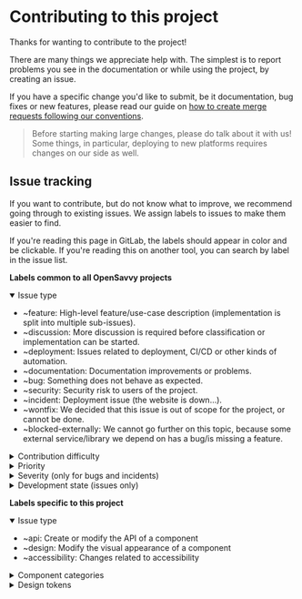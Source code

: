 # Contributing to this project

Thanks for wanting to contribute to the project!

There are many things we appreciate help with. The simplest is to report problems you see in the documentation or while using the project, by creating an issue.

If you have a specific change you'd like to submit, be it documentation, bug fixes or new features, please read our guide on [how to create merge requests following our conventions](https://gitlab.com/opensavvy/wiki/-/blob/main/README.md#wiki).

> Before starting making large changes, please do talk about it with us! Some things, in particular, deploying to new platforms requires changes on our side as well.

## Issue tracking

If you want to contribute, but do not know what to improve, we recommend going through to existing issues.
We assign labels to issues to make them easier to find.

If you're reading this page in GitLab, the labels should appear in color and be clickable.
If you're reading this on another tool, you can search by label in the issue list.

**Labels common to all OpenSavvy projects**

<details open>
<summary>Issue type</summary>

- ~feature: High-level feature/use-case description (implementation is split into multiple sub-issues).
- ~discussion: More discussion is required before classification or implementation can be started.
- ~deployment: Issues related to deployment, CI/CD or other kinds of automation.
- ~documentation: Documentation improvements or problems.
- ~bug: Something does not behave as expected.
- ~security: Security risk to users of the project.
- ~incident: Deployment issue (the website is down…).
- ~wontfix: We decided that this issue is out of scope for the project, or cannot be done.
- ~blocked-externally: We cannot go further on this topic, because some external service/library we depend on has a bug/is missing a feature.

</details>
<details>
<summary>Contribution difficulty</summary>

These labels are indicators of how hard we think it is to implement them for an external contributor.
We do not always label issues by contribution difficulty. If you are interested in an issue that isn't labelled, don't hesitate to write a comment communicating your interest and asking for precision.

- ~contribution::easy: Issues that are well explained and require little project knowledge.
- ~contribution::medium: Issues that are well explained, but require some project knowledge.
- ~contribution::difficult: Issues that are well explained, but require a strong understanding of the project.

</details>
<details>
<summary>Priority</summary>

- ~priority::low: Implementation is not time-sensitive.
- ~priority::medium: Normal priority.
- ~priority::high: We want to do this soon.
- ~priority::urgent: We want to do this as soon as possible.

</details>
<details>
<summary>Severity (only for bugs and incidents)</summary>

- ~severity::cosmetic: Some parts of the project do not look as good as they could, or there is a minor error in documentation. Usage is not impacted.
- ~severity::minor: Some parts of the project are inconvenient to use.
- ~severity::moderate: Some parts of the project cannot be used.
- ~severity::major: Some important parts of the project cannot be used.
- ~severity::critical: The entire project cannot be used.

</details>
<details>
<summary>Development state (issues only)</summary>

We do not always use these labels. When in doubt, write a comment asking for precision.
These labels should only be applied to issues, not merge requests.

- ~issue::doing: Someone is currently working on it.
- ~issue::review: A merge request exists that will close this issue, and it's entered the review cycle.

</details>

**Labels specific to this project**

<details open>
<summary>Issue type</summary>

- ~api: Create or modify the API of a component
- ~design: Modify the visual appearance of a component
- ~accessibility: Changes related to accessibility

</details>
<details>
<summary>Component categories</summary>

- ~components:actions: Help people achieve an aim
- ~components:communication: Provide helpful information
- ~components:containment: Hold information and actions
- ~components:navigation: Help people move through the UI
- ~components:selection: Specify choices
- ~components:inputs: Enter and edit data

</details>
<details>
<summary>Design tokens</summary>

- ~tokens:colors: Colors and themes
- ~tokens:icons: Available icons and iconography

</details>

